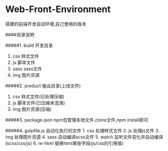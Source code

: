 # Web-Front-Environment
搭建的前端开发自动环境,自己使用的版本

####目录说明

#####1. build 开发目录
1. css 样式文件
2. js 脚本文件
3. sass sass文件
4. img 图片资源

#####2. product 输出目录(上线文件)
1. css 样式文件(已处理压缩)
2. js 脚本文件(已压缩未混淆)
3. img 图片资源(压缩)

#####3. package.json
npm包管理本地文件,clone文件,npm install即可

#####4. gulpfile.js
自动化执行的文件
	1. css 处理样式文件
	2. js  处理js文件
	3. img 处理图片资源
	4. sass 自动编译scss文件
	5. watch 监听文件变化并自动编译(scss/css/js)
	6. re-html 替换html某些字段(js/css的引用值) 